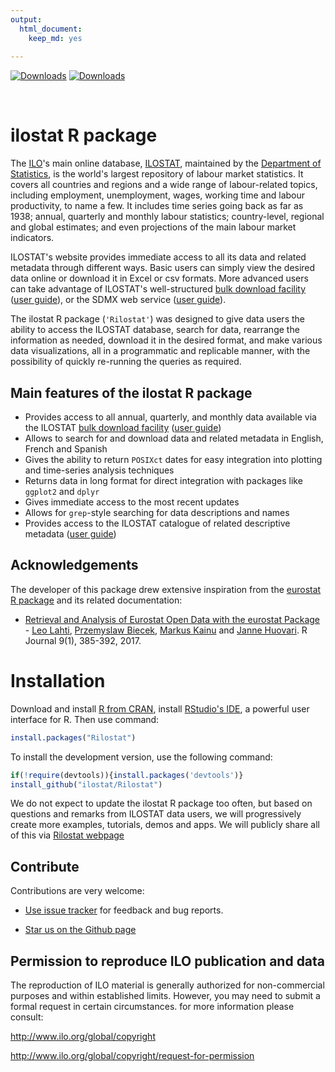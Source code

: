 ```yaml
---
output: 
  html_document: 
    keep_md: yes
    
---
```




[![Downloads](http://cranlogs.r-pkg.org/badges/grand-total/Rilostat)](https://cran.r-project.org/package=Rilostat)
[![Downloads](http://cranlogs.r-pkg.org/badges/Rilostat)](https://cran.r-project.org/package=Rilostat)

<br>

# ilostat R package

<!-- README.md is generated from README.Rmd. Please edit that file -->


The [ILO](https://www.ilo.org)'s main online database, [ILOSTAT](https://www.ilo.org/ilostat), maintained by the [Department of Statistics](https://www.ilo.org/stats), 
is the world's largest repository of labour market statistics. It covers all countries and regions and a wide range of labour-related topics, including employment, unemployment, 
wages, working time and labour productivity, to name a few. It includes time series going back as far as 1938; annual, quarterly and monthly labour statistics; country-level, 
regional and global estimates; and even projections of the main labour market indicators.
  
ILOSTAT's website provides immediate access to all its data and related metadata through different ways. Basic users can simply view the desired data online or download it in Excel or csv formats. 
More advanced users can take advantage of ILOSTAT's well-structured [bulk download facility](http://www.ilo.org/ilostat/faces/oracle/webcenter/portalapp/pagehierarchy/Page30.jspx) ([user guide](https://www.ilo.org/ilostat-files/Documents/ILOSTAT_BulkDownload_Guidelines.pdf)), or the SDMX web service ([user guide](http://www.ilo.org/ilostat/content/conn/ILOSTATContentServer/path/Contribution%20Folders/statistics/web_pages/static_pages/technical_page/ilostat_appl/SDMX_User_Guide.pdf)).


The ilostat R package (`'Rilostat'`) was designed to give data users the ability to access the ILOSTAT database, search for data, rearrange the information as needed, download it in the desired format, and 
make various data visualizations, all in a programmatic and replicable manner, with the possibility of quickly re-running the queries as required.

## Main features of the ilostat R package 

- Provides access to all annual, quarterly, and monthly data available via the ILOSTAT [bulk download facility](http://www.ilo.org/ilostat/faces/oracle/webcenter/portalapp/pagehierarchy/Page30.jspx) ([user guide](https://www.ilo.org/ilostat-files/Documents/ILOSTAT_BulkDownload_Guidelines.pdf))
- Allows to search for and download data and related metadata in English, French and Spanish
- Gives the ability to return `POSIXct` dates for easy integration into plotting and time-series analysis techniques
- Returns data in long format for direct integration with packages like `ggplot2` and `dplyr`
- Gives immediate access to the most recent updates
- Allows for `grep`-style searching for data descriptions and names
- Provides access to the ILOSTAT catalogue of related descriptive metadata ([user guide](https://www.ilo.org/ilostat-files/Documents/SDMX_User_Guide.pdf))

## Acknowledgements

The developer of this package drew extensive inspiration from the [eurostat R package](https://CRAN.R-project.org/package=eurostat) and its related documentation:  
  - [Retrieval and Analysis of Eurostat Open Data with the eurostat Package](https://journal.r-project.org/archive/2017/RJ-2017-019/RJ-2017-019.pdf) - [Leo Lahti](https://github.com/antagomir), [Przemyslaw Biecek](https://github.com/pbiecek), [Markus Kainu](https://github.com/muuankarski) and [Janne Huovari](https://github.com/jhuovari). R Journal 9(1), 385-392, 2017.

# Installation

Download and install [R from CRAN](https://cran.r-project.org/), install [RStudio's IDE](http://www.rstudio.com/ide/download/), a powerful user interface for R.
Then use command:
 

```r
install.packages("Rilostat")
```


To install the development version, use the following command:


```r
if(!require(devtools)){install.packages('devtools')}
install_github("ilostat/Rilostat")
```

We do not expect to update the ilostat R package too often, but based on questions and remarks from ILOSTAT 
data users, we will progressively create more examples, 
tutorials, demos and apps. We will publicly share all of this via [Rilostat webpage](https://ilostat.github.io/Rilostat/)


## Contribute

Contributions are very welcome:

  * [Use issue tracker](https://github.com/ilostat/Rilostat/issues) for feedback and bug reports.
  
  * [Star us on the Github page](https://github.com/ilostat/Rilostat)
  
## Permission to reproduce ILO publication and data

The reproduction of ILO material is generally authorized for non-commercial purposes and within established limits. 
However, you may need to submit a formal request in certain circumstances. for more information please consult:

http://www.ilo.org/global/copyright 

http://www.ilo.org/global/copyright/request-for-permission


